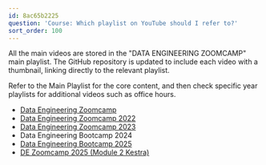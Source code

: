 ```yaml
---
id: 8ac65b2225
question: 'Course: Which playlist on YouTube should I refer to?'
sort_order: 100
---
```


All the main videos are stored in the "DATA ENGINEERING ZOOMCAMP" main playlist. The GitHub repository is updated to include each video with a thumbnail, linking directly to the relevant playlist.

Refer to the Main Playlist for the core content, and then check specific year playlists for additional videos such as office hours.

- [Data Engineering Zoomcamp](https://www.youtube.com/playlist?list=PL3MmuxUbc_hJed7dXYoJw8DoCuVHhGEQb)
- [Data Engineering Zoomcamp 2022](https://www.youtube.com/playlist?list=PL3MmuxUbc_hKVX8VnwWCPaWlIHf1qmg8s)
- [Data Engineering Zoomcamp 2023](https://www.youtube.com/playlist?list=PL3MmuxUbc_hJjEePXIdE-LVUx_1ZZjYGW)
- Data Engineering Bootcamp 2024
- [Data Engineering Bootcamp 2025](https://www.youtube.com/playlist?list=PL3MmuxUbc_hJZdpLpRHp7dg6EOx828q6y)
- [DE Zoomcamp 2025 (Module 2 Kestra)](https://www.youtube.com/playlist?list=PLEK3H8YwZn1oPPShk2p5k3E9vO-gPnUCf)